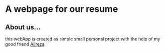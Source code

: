 # A webpage for our resume

## About us...

this webApp is created as simple small personal project with the help of my good friend [Alireza](#)
